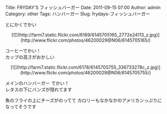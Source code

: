 Title: FRYDAY'S フィッシュバーガー
Date: 2011-09-15 07:00
Author: admin
Category: other
Tags: ハンバーガー
Slug: frydays-フィッシュバーガー

とにかくでかい

<p>
<center>
[![](http://farm7.static.flickr.com/6169/6145705165_2772e24113_z.jpg)](http://www.flickr.com/photos/46200029@N06/6145705165/)

</center>
  
コーヒーでかい！  
カップの高さがおかしい

</p>
<p>
<center>
[![](http://farm7.static.flickr.com/6178/6145705755_336733278c_z.jpg)](http://www.flickr.com/photos/46200029@N06/6145705755/)

</center>
  
メインのハンバーガー でかい！  
レタスの下にバンズが隠れてます

</p>
魚のフライの上にチーズがのってて  
カロリーもなかなかのアメリカンっぷりに  
なってそうです  

